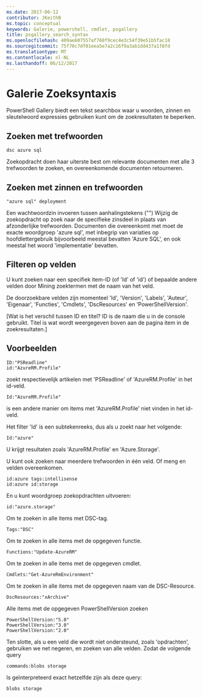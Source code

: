 ```yaml
---
ms.date: 2017-06-12
contributor: JKeithB
ms.topic: conceptual
keywords: Galerie, powershell, cmdlet, psgallery
title: psgallery_search_syntax
ms.openlocfilehash: 409ae607557af760f9cec4e3c54f39e51b5fac18
ms.sourcegitcommit: 75f70c7df01eea5e7a2c16f9a3ab1dd437a1f8fd
ms.translationtype: MT
ms.contentlocale: nl-NL
ms.lasthandoff: 06/12/2017
---
```

# <a name="gallery-search-syntax"></a>Galerie Zoeksyntaxis

PowerShell Gallery biedt een tekst searchbox waar u woorden, zinnen en sleutelwoord expressies gebruiken kunt om de zoekresultaten te beperken.

## <a name="search-by-keywords"></a>Zoeken met trefwoorden

    dsc azure sql

Zoekopdracht doen haar uiterste best om relevante documenten met alle 3 trefwoorden te zoeken, en overeenkomende documenten retourneren.

## <a name="search-using-phrases-and-keywords"></a>Zoeken met zinnen en trefwoorden

    "azure sql" deployment

Een wachtwoordzin invoeren tussen aanhalingstekens ("") Wijzig de zoekopdracht op zoek naar de specifieke zinsdeel in plaats van afzonderlijke trefwoorden.
Documenten die overeenkomt met moet de exacte woordgroep 'azure sql', met inbegrip van variaties op hoofdlettergebruik bijvoorbeeld meestal bevatten 'Azure SQL', en ook meestal het woord 'implementatie' bevatten.

## <a name="filtering-on-fields"></a>Filteren op velden

U kunt zoeken naar een specifiek item-ID (of 'Id' of 'id') of bepaalde andere velden door Mining zoektermen met de naam van het veld.

De doorzoekbare velden zijn momenteel 'Id', 'Version', 'Labels', 'Auteur', 'Eigenaar', 'Functies', 'Cmdlets', 'DscResources' en 'PowerShellVersion'.

[Wat is het verschil tussen ID en titel? ID is de naam die u in de console gebruikt. Titel is wat wordt weergegeven boven aan de pagina item in de zoekresultaten.]

## <a name="examples"></a>Voorbeelden

    ID:"PSReadline"
    id:"AzureRM.Profile"

zoekt respectievelijk artikelen met 'PSReadline' of 'AzureRM.Profile' in het id-veld.

    Id:"AzureRM.Profile"

is een andere manier om items met 'AzureRM.Profile' niet vinden in het id-veld.

Het filter 'Id' is een subtekenreeks, dus als u zoekt naar het volgende:

    Id:"azure"
    
U krijgt resultaten zoals 'AzureRM.Profile' en 'Azure.Storage'.

U kunt ook zoeken naar meerdere trefwoorden in één veld. Of meng en velden overeenkomen.

    id:azure tags:intellisense
    id:azure id:storage

En u kunt woordgroep zoekopdrachten uitvoeren:

    id:"azure.storage"


Om te zoeken in alle items met DSC-tag.

    Tags:"DSC"

Om te zoeken in alle items met de opgegeven functie.

    Functions:"Update-AzureRM"

Om te zoeken in alle items met de opgegeven cmdlet.
    
    Cmdlets:"Get-AzureRmEnvironment"

Om te zoeken in alle items met de opgegeven naam van de DSC-Resource.

    DscResources:"xArchive"

Alle items met de opgegeven PowerShellVersion zoeken

    PowerShellVersion:"5.0"
    PowerShellVersion:"3.0"
    PowerShellVersion:"2.0"


Ten slotte, als u een veld die wordt niet ondersteund, zoals 'opdrachten', gebruiken we net negeren, en zoeken van alle velden. Zodat de volgende query

    commands:blobs storage
    
Is geïnterpreteerd exact hetzelfde zijn als deze query:

    blobs storage

